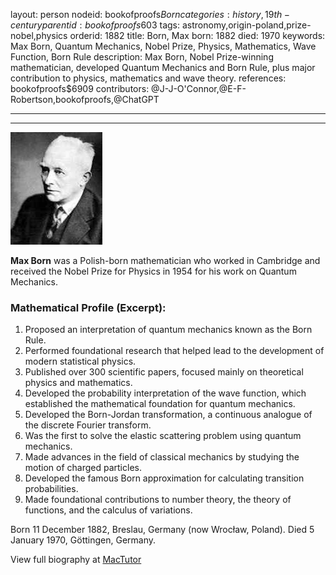 layout: person
nodeid: bookofproofs$Born
categories: history,19th-century
parentid: bookofproofs$603
tags: astronomy,origin-poland,prize-nobel,physics
orderid: 1882
title: Born, Max
born: 1882
died: 1970
keywords: Max Born, Quantum Mechanics, Nobel Prize, Physics, Mathematics, Wave Function, Born Rule
description: Max Born, Nobel Prize-winning mathematician, developed Quantum Mechanics and Born Rule, plus major contribution to physics, mathematics and wave theory.
references: bookofproofs$6909
contributors: @J-J-O'Connor,@E-F-Robertson,bookofproofs,@ChatGPT

---



---

![Born.jpg](https://github.com/bookofproofs/bookofproofs.github.io/blob/main/_sources/_assets/images/portraits/Born.jpg?raw=true)

**Max Born** was a Polish-born mathematician who worked in Cambridge and received the Nobel Prize for Physics in 1954 for his work on Quantum Mechanics.

### Mathematical Profile (Excerpt):
1. Proposed an interpretation of quantum mechanics known as the Born Rule.
2. Performed foundational research that helped lead to the development of modern statistical physics.
3. Published over 300 scientific papers, focused mainly on theoretical physics and mathematics.
4. Developed the probability interpretation of the wave function, which established the mathematical foundation for quantum mechanics.
5. Developed the Born-Jordan transformation, a continuous analogue of the discrete Fourier transform.
6. Was the first to solve the elastic scattering problem using quantum mechanics.
7. Made advances in the field of classical mechanics by studying the motion of charged particles.
8. Developed the famous Born approximation for calculating transition probabilities.
9. Made foundational contributions to number theory, the theory of functions, and the calculus of variations.

Born 11 December 1882, Breslau, Germany (now Wrocław, Poland). Died 5 January 1970, Göttingen, Germany.

View full biography at [MacTutor](https://mathshistory.st-andrews.ac.uk/Biographies/Born/)
